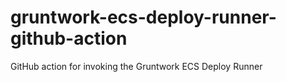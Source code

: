 # gruntwork-ecs-deploy-runner-github-action
GitHub action for invoking the Gruntwork ECS Deploy Runner
